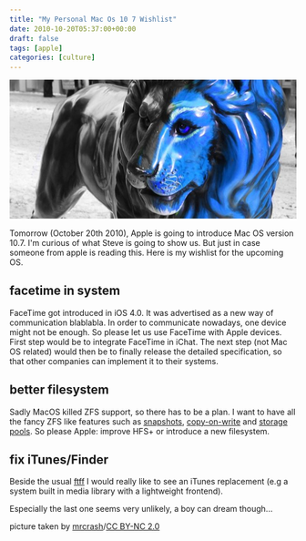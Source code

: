 ```yaml
---
title: "My Personal Mac Os 10 7 Wishlist"
date: 2010-10-20T05:37:00+00:00
draft: false
tags: [apple]
categories: [culture]
---
```


![Mac OS](header.jpg)

Tomorrow (October 20th 2010), Apple is going to introduce Mac OS version 10.7. I'm curious of what Steve is going to show us. But just in case someone from apple is reading this. Here is my wishlist for the upcoming OS.

## facetime in system

FaceTime got introduced in iOS 4.0. It was advertised as a new way of communication blablabla. In order to communicate nowadays, one device might not be enough. So please let us use FaceTime with Apple devices. First step would be to integrate FaceTime in iChat. The next step (not Mac OS related) would then be to finally release the detailed specification, so that other companies can implement it to their systems.

## better filesystem

Sadly MacOS killed ZFS support, so there has to be a plan. I want to have all the fancy ZFS like features such as [snapshots](http://en.wikipedia.org/wiki/ZFS#Snapshots_and_clones), [copy-on-write](http://en.wikipedia.org/wiki/ZFS#Copy-on-write_transactional_model) and [storage pools](http://en.wikipedia.org/wiki/ZFS#Storage_pools). So please Apple: improve HFS+ or introduce a new filesystem.

## fix iTunes/Finder

Beside the usual [ftff](http://www.urbandictionary.com/define.php?term=ftff) I would really like to see an iTunes replacement (e.g a system built in media library with a lightweight frontend).

Especially the last one seems very unlikely, a boy can dream though...

picture taken by [mrcrash](http://www.flickr.com/photos/mrcrash/283360251/)/[CC BY-NC 2.0](http://creativecommons.org/licenses/by-nc/2.0/deed.en)
